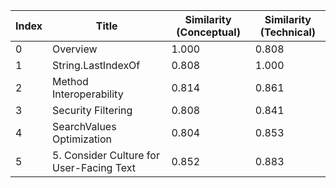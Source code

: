 | Index | Title | Similarity (Conceptual) | Similarity (Technical) |
|-------|-------|-------------------------|------------------------|
| 0 | Overview | 1.000 | 0.808 |
| 1 | String.LastIndexOf | 0.808 | 1.000 |
| 2 | Method Interoperability | 0.814 | 0.861 |
| 3 | Security Filtering | 0.808 | 0.841 |
| 4 | SearchValues Optimization | 0.804 | 0.853 |
| 5 | 5. Consider Culture for User-Facing Text | 0.852 | 0.883 |
